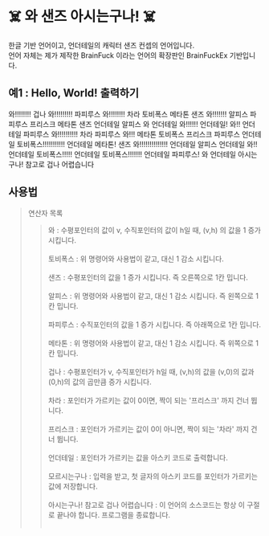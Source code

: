 # ☠️ 와 샌즈 아시는구나! ☠️

한글 기반 언어이고, 언더테일의 캐릭터 샌즈 컨셉의 언어입니다.<br>
언어 자체는 제가 제작한 BrainFuck 이라는 언어의 확장판인 BrainFuckEx 기반입니다.

## 예1 : Hello, World! 출력하기

  와!!!!!!!! 겁나 와!!!!!!!!! 파피루스 와!!!!!!!! 차라 토비폭스 메타톤 샌즈 와!!!!!!! 알피스 파피루스 프리스크 메타톤 샌즈 언더테일 알피스 와 언더테일 와!!!!!! 언더테일! 와!! 언더테일 파피루스 와!!!!!!!!!! 차라 파피루스 와!!! 메타톤 토비폭스 프리스크 파피루스 언더테일 토비폭스!!!!!!!!!!! 언더테일 메타톤! 샌즈 와!!!!!!!!!!!!!! 언더테일 알피스 언더테일 와!! 언더테일 토비폭스!!!!! 언더테일 토비폭스!!!!!!! 언더테일 파피루스! 와 언더테일 아시는구나! 참고로 겁나 어렵습니다
  
## 사용법

> 연산자 목록
> > 와 : 수평포인터의 값이 v, 수직포인터의 값이 h일 때, (v,h) 의 값을 1 증가 시킵니다. <br> <br>
> > 토비폭스 : 위 명령어와 사용법이 같고, 대신 1 감소 시킵니다. <br> <br>
> > 샌즈 : 수평포인터의 값을 1 증가 시킵니다. 즉 오른쪽으로 1칸 밉니다. <br> <br>
> > 알피스 : 위 명령어와 사용법이 같고, 대신 1 감소 시킵니다. 즉 왼쪽으로 1칸 밉니다. <br> <br>
> > 파피루스 : 수직포인터의 값을 1 증가 시킵니다. 즉 아래쪽으로 1칸 밉니다. <br> <br>
> > 메타톤 : 위 명령어와 사용법이 같고, 대신 1 감소 시킵니다. 즉 위쪽으로 1칸 밉니다. <br> <br>
> > 겁나 : 수평포인터가 v, 수직포인터가 h일 때, (v,h)의 값을 (v,0)의 값과 (0,h)의 값의 곱만큼 증가 시킵니다. <br> <br>
> > 차라 : 포인터가 가르키는 값이 0이면, 짝이 되는 '프리스크' 까지 건너 뜁니다. <br> <br>
> > 프리스크 : 포인터가 가르키는 값이 0이 아니면, 짝이 되는 '차라' 까지 건너 뜁니다. <br> <br>
> > 언더테일 : 포인터가 가르키는 값을 아스키 코드로 출력합니다. <br> <br>
> > 모르시는구나 : 입력을 받고, 첫 글자의 아스키 코드를 포인터가 가르키는 값에 저장합니다. <br> <br>
> > 아시는구나! 참고로 겁나 어렵습니다 : 이 언어의 소스코드는 항상 이 구절로 끝나야 합니다. 프로그램을 종료합니다. <br> <br>
